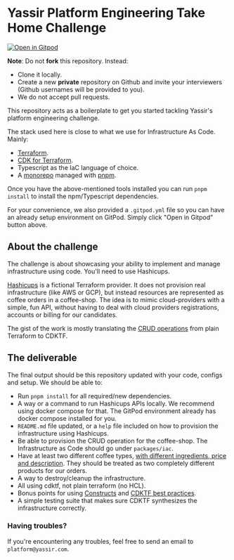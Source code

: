 # Yassir Platform Engineering Take Home Challenge

[![Open in Gitpod](https://gitpod.io/button/open-in-gitpod.svg)](https://gitpod.io/#https://github.com/marocz/yassir)

**Note**: Do not **fork** this repository. Instead:
- Clone it locally.
- Create a new **private** repository on Github and invite your interviewers (Github usernames will be provided to you).
- We do not accept pull requests.

This repository acts as a boilerplate to get you started tackling Yassir's platform engineering challenge.

The stack used here is close to what we use for Infrastructure As Code. Mainly:

- [Terraform](https://developer.hashicorp.com/terraform/tutorials/aws-get-started/install-cli).
- [CDK for Terraform](https://developer.hashicorp.com/terraform/tutorials/cdktf/cdktf-install).
- Typescript as the IaC language of choice.
- A [monorepo](https://monorepo.tools/) managed with [pnpm](https://pnpm.io/).

Once you have the above-mentioned tools installed you can run `pnpm install` to install the npm/Typescript dependencies.

For your convenience, we also provided a `.gitpod.yml` file so you can have an already setup environment on GitPod. Simply click "Open in Gitpod" button above.

## About the challenge
The challenge is about showcasing your ability to implement and manage infrastructure using code. You'll need to use Hashicups.

[Hashicups](https://registry.terraform.io/providers/hashicorp/hashicups/latest/docs) is a fictional Terraform provider. It does not provision real infrastructure (like AWS or GCP), but instead resources are represented as coffee
orders in a coffee-shop. The idea is to mimic cloud-providers with a simple, fun API, without having to deal with cloud providers registrations, accounts or billing for our candidates.

The gist of the work is mostly translating the [CRUD operations](https://developer.hashicorp.com/terraform/tutorials/providers/provider-use) from plain Terraform to CDKTF.


## The deliverable
The final output should be this repository updated with your code, configs and setup. We should be able to:
- Run `pnpm install` for all required/new dependencies.
- A way or a command to run Hashicups APIs locally. We recommend using docker compose for that. The GitPod environment already has docker compose installed for you.
- `README.md` file updated, or a `help` file included on how to provision the infrastructure using Hashicups.
- Be able to provision the CRUD operation for the coffee-shop. The Infrastructure as Code should go under `packages/iac`.
- Have at least two different coffee types, [with different ingredients, price and description](https://registry.terraform.io/providers/hashicorp/hashicups/latest/docs/data-sources/coffee). They should be treated as two completely different products for our orders.
- A way to destroy/cleanup the infrastructure.
- All using cdktf, not plain terraform (no HCL).
- Bonus points for using [Constructs](https://developer.hashicorp.com/terraform/cdktf/concepts/constructs) and [CDKTF best practices](https://developer.hashicorp.com/terraform/cdktf/create-and-deploy/best-practices).
- A simple testing suite that makes sure CDKTF synthesizes the infrastructure correctly.

### Having troubles?
If you're encountering any troubles, feel free to send an email to `platform@yassir.com`.
